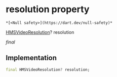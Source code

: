 


# resolution property




    *[<Null safety>](https://dart.dev/null-safety)*


[HMSVideoResolution](../../model_hms_video_resolution/HMSVideoResolution-class.md)? resolution
  
_final_






## Implementation

```dart
final HMSVideoResolution? resolution;


```







